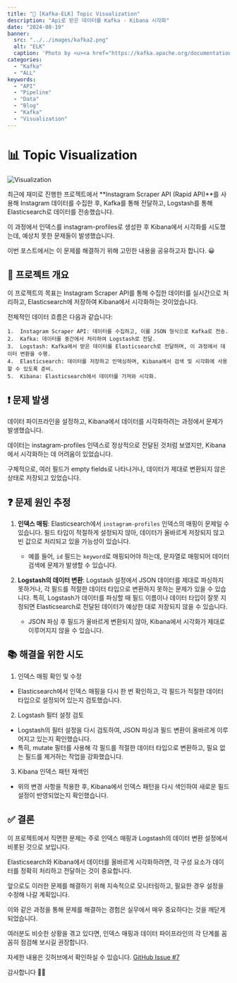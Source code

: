 ```yaml
---
title: "🚀 [Kafka-ELK] Topic Visualization"
description: "Api로 받은 데이터를 Kafka - Kibana 시각화"
date: "2024-08-19"
banner:
  src: "../../images/kafka2.png"
  alt: "ELK"
  caption: 'Photo by <u><a href="https://kafka.apache.org/documentation">kafka-docs</a></u>'
categories:
  - "Kafka"
  - "ALL"
keywords:
  - "API"
  - "Pipeline"
  - "Data"
  - "Blog"
  - "Kafka"
  - "Visualization"
---
```


# 📊 Topic Visualization

![Visualization](/Users/jangminsoo/Desktop/github-blog/portfolio-minimal/content/images/kafka2.png)

최근에 재미로 진행한 프로젝트에서 **Instagram Scraper API (Rapid API)**를 사용해 Instagram 데이터를 수집한 후, Kafka를 통해 전달하고, Logstash를 통해 Elasticsearch로 데이터를 전송했습니다.

이 과정에서 인덱스를 instagram-profiles로 생성한 후 Kibana에서 시각화를 시도했는데, 예상치 못한 문제들이 발생했습니다.

이번 포스트에서는 이 문제를 해결하기 위해 고민한 내용을 공유하고자 합니다. 😀

## 🌟 프로젝트 개요

이 프로젝트의 목표는 Instagram Scraper API를 통해 수집한 데이터를 실시간으로 처리하고, Elasticsearch에 저장하여 Kibana에서 시각화하는 것이었습니다. 

전체적인 데이터 흐름은 다음과 같습니다:

	1.	Instagram Scraper API: 데이터를 수집하고, 이를 JSON 형식으로 Kafka로 전송.
	2.	Kafka: 데이터를 중간에서 처리하여 Logstash로 전달.
	3.	Logstash: Kafka에서 받은 데이터를 Elasticsearch로 전달하며, 이 과정에서 데이터 변환을 수행.
	4.	Elasticsearch: 데이터를 저장하고 인덱싱하며, Kibana에서 검색 및 시각화에 사용할 수 있도록 준비.
	5.	Kibana: Elasticsearch에서 데이터를 가져와 시각화.

## ❗️ 문제 발생

데이터 파이프라인을 설정하고, Kibana에서 데이터를 시각화하려는 과정에서 문제가 발생했습니다. 

데이터는 instagram-profiles 인덱스로 정상적으로 전달된 것처럼 보였지만, Kibana에서 시각화하는 데 어려움이 있었습니다. 

구체적으로, 여러 필드가 empty fields로 나타나거나, 데이터가 제대로 변환되지 않은 상태로 저장되고 있었습니다.

## ❓ 문제 원인 추정

1. **인덱스 매핑**: Elasticsearch에서 `instagram-profiles` 인덱스의 매핑이 문제일 수 있습니다. 필드 타입이 적절하게 설정되지 않아, 데이터가 올바르게 저장되지 않고 빈 값으로 처리되고 있을 가능성이 있습니다.
   - 예를 들어, `id` 필드는 `keyword`로 매핑되어야 하는데, 문자열로 매핑되어 데이터 검색에 문제가 발생할 수 있습니다.
   
2. **Logstash의 데이터 변환**: Logstash 설정에서 JSON 데이터를 제대로 파싱하지 못하거나, 각 필드를 적절한 데이터 타입으로 변환하지 못하는 문제가 있을 수 있습니다. 특히, Logstash가 데이터를 파싱할 때 필드 이름이나 데이터 타입이 잘못 지정되면 Elasticsearch로 전달된 데이터가 예상한 대로 저장되지 않을 수 있습니다.
   - JSON 파싱 후 필드가 올바르게 변환되지 않아, Kibana에서 시각화가 제대로 이루어지지 않을 수 있습니다.

## 📚 해결을 위한 시도

1. 인덱스 매핑 확인 및 수정

- Elasticsearch에서 인덱스 매핑을 다시 한 번 확인하고, 각 필드가 적절한 데이터 타입으로 설정되어 있는지 검토했습니다.

2. Logstash 필터 설정 검토

- Logstash의 필터 설정을 다시 검토하여, JSON 파싱과 필드 변환이 올바르게 이루어지고 있는지 확인했습니다. 
- 특히, mutate 필터를 사용해 각 필드를 적절한 데이터 타입으로 변환하고, 필요 없는 필드를 제거하는 작업을 강화했습니다.

3. Kibana 인덱스 패턴 재색인

- 위의 변경 사항을 적용한 후, Kibana에서 인덱스 패턴을 다시 색인하여 새로운 필드 설정이 반영되었는지 확인했습니다.


## ✅ 결론

이 프로젝트에서 직면한 문제는 주로 인덱스 매핑과 Logstash의 데이터 변환 설정에서 비롯된 것으로 보입니다. 

Elasticsearch와 Kibana에서 데이터를 올바르게 시각화하려면, 각 구성 요소가 데이터를 정확히 처리하고 전달하는 것이 중요합니다. 

앞으로도 이러한 문제를 해결하기 위해 지속적으로 모니터링하고, 필요한 경우 설정을 수정해 나갈 계획입니다.

이와 같은 과정을 통해 문제를 해결하는 경험은 실무에서 매우 중요하다는 것을 깨닫게 되었습니다. 

여러분도 비슷한 상황을 겪고 있다면, 인덱스 매핑과 데이터 파이프라인의 각 단계를 꼼꼼히 점검해 보시길 권장합니다.

자세한 내용은 깃허브에서 확인하실 수 있습니다. [GitHub Issue #7](https://github.com/jms0522/Streaming-Data/issues/7)

감사합니다 🙌🏻


